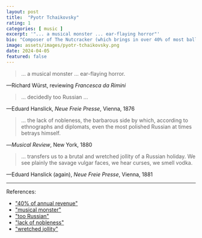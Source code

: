 ```yaml
---
layout: post
title:  "Pyotr Tchaikovsky"
rating: 1
categories: [ music ]
excerpt: '"... a musical monster ... ear-flaying horror"'
bio: "Composer of The Nutcracker (which brings in over 40% of most ballet companies' annual revenue)"
image: assets/images/pyotr-tchaikovsky.png
date: 2024-04-05
featured: false
---
```


> ... a musical monster ... ear-flaying horror.

—Richard Würst, reviewing _Francesca da Rimini_

> ... decidedly too Russian ...

—Eduard Hanslick, _Neue Freie Presse_, Vienna, 1876

> ... the lack of nobleness, the barbarous side by which, according to ethnographs and diplomats, even the most polished Russian at times betrays himself.

—_Musical Review_, New York, 1880

> ... transfers us to a brutal and wretched jollity of a Russian holiday. We see plainly the savage vulgar faces, we hear curses, we smell vodka.

—Eduard Hanslick (again), _Neue Freie Presse_, Vienna, 1881

---

References:

- ["40% of annual revenue"](https://www.crainsnewyork.com/article/20131223/ARTS/131229961/the-nutcracker-brings-big-bucks-to-ballet-companies)
- ["musical monster"](https://archive.org/details/lexiconofmusical00nico)
- ["too Russian"](https://archive.org/details/lexiconofmusical00nico)
- ["lack of nobleness"](https://archive.org/details/lexiconofmusical00nico)
- ["wretched jollity"](https://archive.org/details/lexiconofmusical00nico)
